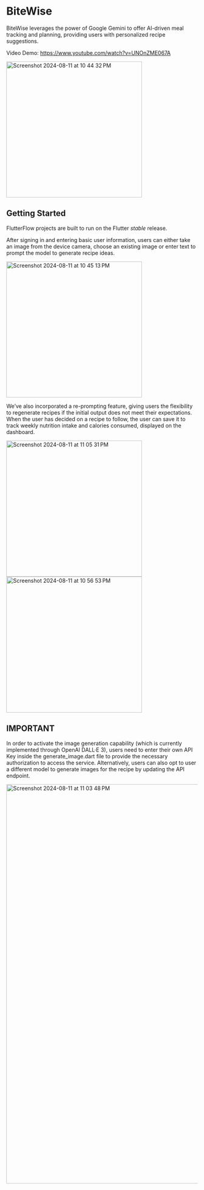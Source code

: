 # BiteWise

BiteWise leverages the power of Google Gemini to offer AI-driven meal tracking and planning, providing users with personalized recipe suggestions. 

Video Demo: https://www.youtube.com/watch?v=UNOnZME067A

<img width="357" alt="Screenshot 2024-08-11 at 10 44 32 PM" src="https://github.com/user-attachments/assets/13169bde-0003-4221-8bf7-d38d7f990dbf">

## Getting Started

FlutterFlow projects are built to run on the Flutter _stable_ release. 

After signing in and entering basic user information, users can either take an image from the device camera, choose an existing image or enter text to prompt the model to generate recipe ideas. 

<img width="357" alt="Screenshot 2024-08-11 at 10 45 13 PM" src="https://github.com/user-attachments/assets/095ecbdd-13e0-4f10-9593-ea40bde3559c">

We’ve also incorporated a re-prompting feature, giving users the flexibility to regenerate recipes if the initial output does not meet their expectations. When the user has decided on a recipe to follow, the user can save it to track weekly nutrition intake and calories consumed, displayed on the dashboard. 

<img width="357" alt="Screenshot 2024-08-11 at 11 05 31 PM" src="https://github.com/user-attachments/assets/dfd14be1-d610-4370-bc9b-8ea94b3dd041">
<img width="357" alt="Screenshot 2024-08-11 at 10 56 53 PM" src="https://github.com/user-attachments/assets/02af169a-3293-4772-9ed6-01cdb2f1d894">

## IMPORTANT

In order to activate the image generation capability (which is currently implemented through OpenAI DALL·E 3), users need to enter their own API Key inside the generate_image.dart file to provide the necessary authorization to access the service. Alternatively, users can also opt to user a different model to generate images for the recipe by updating the API endpoint. 

<img width="1048" alt="Screenshot 2024-08-11 at 11 03 48 PM" src="https://github.com/user-attachments/assets/18cfa6f7-dd11-436c-bfd4-3e36fe6bbf1a">
